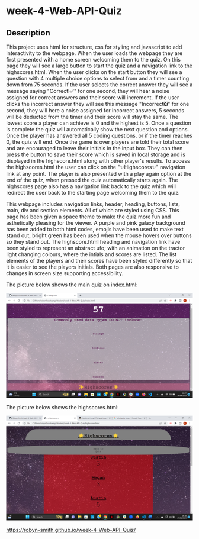 # week-4-Web-API-Quiz
## Description

This project uses html for structure, css for styling and javascript to add interactivity to the webpage. When the user loads the webpage they are first presented with a home screen welcoming them to the quiz. On this page they will see a large button to start the quiz and a navigation link to the highscores.html. When the user clicks on the start button they will see a question with 4 multiple choice options to select from and a timer counting down from 75 seconds. If the user selects the correct answer they will see a message saying "Correct!✅" for one second, they will hear a noise assigned for correct answers and their score will increment. If the user clicks the incorrect answer they will see this message "Incorrect❎" for one second, they will here a noise assigned for incorrect answers, 5 seconds will be deducted from the timer and their score will stay the same. The lowest score a player can achieve is 0 and the highest is 5. Once a question is complete the quiz will automatically show the next question and options. Once the player has answered all 5 coding questions, or if the timer reaches 0, the quiz will end. Once the game is over players are told their total score and are encouraged to leave their initials in the input box. They can then press the button to save their score which is saved in local storage and is displayed in the highscore.html along with other player's results. To access the highscores.html the user can click on the "✨Highscores✨" navigation link at any point. The player is also presented with a play again option at the end of the quiz, when pressed the quiz automatically starts again. The highscores page also has a navigation link back to the quiz which will redirect the user back to the starting page welcoming them to the quiz.

This webpage includes navigation links, header, heading, buttons, lists, main, div and section elements. All of which are styled using CSS. This page has been given a space theme to make the quiz more fun and asthetically pleasing for the viewer. A purple and pink galaxy background has been added to both html codes, emojis have been used to make text stand out, bright green has been used when the mouse hovers over buttons so they stand out. The highscore.html heading and navigation link have been styled to represent an abstract ufo; with an animation on the tractor light changing colours, where the intials and scores are listed. The list elements of the players and their scores have been styled differently so that it is easier to see the players initials. Both pages are also responsive to changes in screen size supporting accessibility.

The picture below shows the main quiz on index.html:

![A screenshot of the coding quiz, consiting of a timer within the purple header, a question and options for the user to choose from, a link to the highscores page with a pink background and a space themed background.](/assets/screenshot-quiz.png)


The picture below shows the highscores.html:

![A screenshot of the highscore.html, consiting of a ufo containing a large underlined heading and a navigation link, and a tractor beam comtaining the players names with their scores below.](/assets/screenshot-highscores.png)


https://robyn-smith.github.io/week-4-Web-API-Quiz/
